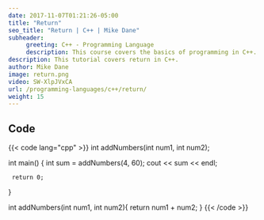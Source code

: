 ```yaml
---
date: 2017-11-07T01:21:26-05:00
title: "Return"
seo_title: "Return | C++ | Mike Dane"
subheader:
     greeting: C++ - Programming Language
     description: This course covers the basics of programming in C++. Work your way through the videos/articles and I'll teach you everything you need to know to start your programming journey!
description: This tutorial covers return in C++.
author: Mike Dane
image: return.png
video: SW-XlpJVxCA
url: /programming-languages/c++/return/
weight: 15
---
```


## Code

{{< code lang="cpp" >}}
int addNumbers(int num1, int num2);

int main()
{
     int sum = addNumbers(4, 60);
     cout << sum << endl;

     return 0;
}

int addNumbers(int num1, int num2){
     return num1 + num2;
}
{{< /code >}}
